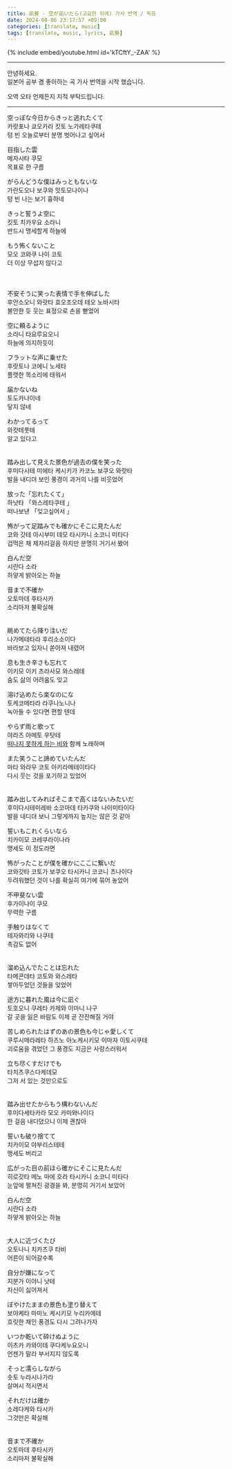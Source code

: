 ```yaml
---
title: 凪葵 - 空が凪いだら(고요한 뒤에) 가사 번역 / 독음
date: 2024-08-06 23:17:57 +09:00
categories: [translate, music]
tags: [translate, music, lyrics, 凪葵]
---
```


{% include embed/youtube.html id='kTCftY_-ZAA' %}

---

안녕하세요.  
일본어 공부 겸 좋아하는 곡 가사 번역을 시작 했습니다.

오역 오타 언제든지 지적 부탁드립니다.

---

空っぽな今日からきっと逃れたくて  
카랏포나 쿄오카라 킷토 노가레타쿠테  
텅 빈 오늘로부터 분명 벗어나고 싶어서

目指した雲  
메자시타 쿠모  
목표로 한 구름

がらんどうな僕はみっともないな  
가란도오나 보쿠와 밋토모나이나  
텅 빈 나는 보기 흉하네

きっと誓うよ空に  
킷토 치카우요 소라니  
반드시 맹세할게 하늘에

もう怖くないこと  
모오 코와쿠 나이 코토  
더 이상 무섭지 않다고  
\
\
\
不安そうに笑った表情で手を伸ばした  
후안소오니 와랏타 효오조오데 테오 노바시타  
불안한 듯 웃는 표정으로 손을 뻗었어

空に頼るように  
소라니 타요루요오니  
하늘에 의지하듯이

フラットな声に乗せた  
후랏토나 코에니 노세타  
플랫한 목소리에 태워서

届かないね  
토도카나이네  
닿지 않네

わかってるって  
와캇테룻테  
알고 있다고
\
\
\
踏み出して見えた景色が過去の僕を笑った  
후미다시테 미에타 케시키가 카코노 보쿠오 와랏타  
발을 내디뎌 보인 풍경이 과거의 나를 비웃었어

放った「忘れたくて」  
하낫타 「와스레타쿠테 」  
떠나보낸 「잊고싶어서 」

怖がって足踏みでも確かにそこに見たんだ  
코와 갓테 아시부미 데모 타시카니 소코니 미타다  
겁먹은 채 제자리걸음 하지만 분명히 거기서 봤어

白んだ空  
시란다 소라  
하얗게 밝아오는 하늘

音まで不確か  
오토마데 후타시카  
소리마저 불확실해
\
\
\
眺めてたら降り注いだ  
나가메테타라 후리소소이다  
바라보고 있자니 쏟아져 내렸어

息も生き辛さも忘れて  
이키모 이키 츠라사모 와스레테  
숨도 삶의 어려움도 잊고

溶け込めたら楽なのにな  
토케코메타라 라쿠나노니나  
녹아들 수 있다면 편할 텐데

やらず雨と歌って  
야라즈 아메토 우탓테  
[떠나지 못하게 하는 비와](https://kotobank.jp/word/%E4%B8%8D%E9%81%A3%E3%81%AE%E9%9B%A8-2089759) 함께 노래하며

また笑うこと諦めていたんだ  
마타 와라우 코토 아키라메테이타다  
다시 웃는 것을 포기하고 있었어
\
\
\
踏み出してみればそこまで高くはないみたいだ  
후미다시테미레바 소코마데 타카쿠와 나이미타이다  
발을 내디뎌 보니 그렇게까지 높지는 않은 것 같아

誓いもこれくらいなら  
치카이모 코레쿠라이나라  
맹세도 이 정도라면

怖がったことが僕を確かにここに繋いだ  
코와갓타 코토가 보쿠오 타시카니 코코니 츠나이다  
두려워했던 것이 나를 확실히 여기에 묶어 놓았어

不甲斐ない雲  
후가이나이 쿠모  
무력한 구름

手触りはなくて  
테자와리와 나쿠테  
촉감도 없어
\
\
\
溜め込んでたことは忘れた  
타메콘데타 코토와 와스레타  
쌓아두었던 것들을 잊었어

途方に暮れた風は今に凪ぐ  
토호오니 쿠레타 카제와 이마니 나구  
갈 곳을 잃은 바람도 이제 곧 잔잔해질 거야

苦しめられたはずのあの景色も今じゃ愛しくて  
쿠루시메라레타 하즈노 아노케시키모 이마자 이토시쿠테  
괴로움을 겪었던 그 풍경도 지금은 사랑스러워서

立ち尽くすだけでも  
타치츠쿠스다케데모  
그저 서 있는 것만으로도
\
\
\
踏み出せたからもう構わないんだ  
후미다세타카라 모오 카마와나이다  
한 걸음 내디뎠으니 이제 괜찮아

誓いも破り捨てて  
치카이모 야부리스테테  
맹세도 버리고

広がった目の前ほら確かにそこに見たんだ  
히로갓타 메노 마에 호라 타시카니 소코니 미타다  
눈앞에 펼쳐진 광경을 봐, 분명히 거기서 보았어

白んだ空  
시란다 소라  
하얗게 밝아오는 하늘
\
\
\
大人に近づくたび  
오토나니 치카즈쿠 타비  
어른이 되어갈수록

自分が嫌になって  
지분가 이야니 낫테  
자신이 싫어져서

ぼやけたままの景色も塗り替えて  
보야케타 마마노 케시키모 누리카에테  
흐릿한 채인 풍경도 다시 그려나가자

いつか乾いて砕けぬように  
이츠카 카와이테 쿠다케누요오니  
언젠가 말라 부서지지 않도록

そっと濡らしながら  
솟토 누라시나가라  
살며시 적시면서

それだけは確か  
소레다케와 타시카  
그것만은 확실해
\
\
\
音まで不確か  
오토마데 후타시카  
소리마저 불확실해
